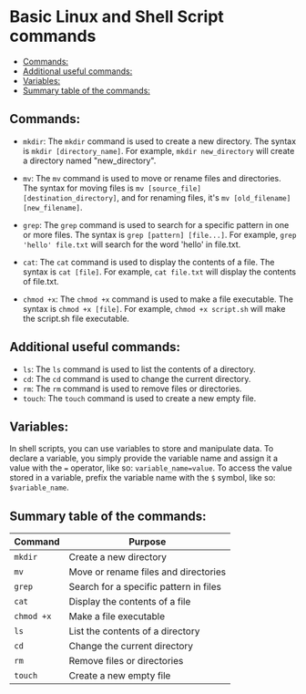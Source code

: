 # Basic Linux and Shell Script commands


- [Commands:](#commands)
- [Additional useful commands:](#additional-useful-commands)
- [Variables:](#variables)
- [Summary table of the commands:](#summary-table-of-the-commands)



## Commands:

- `mkdir`: The `mkdir` command is used to create a new directory. The syntax is `mkdir [directory_name]`. For example, `mkdir new_directory` will create a directory named "new_directory".

- `mv`: The `mv` command is used to move or rename files and directories. The syntax for moving files is `mv [source_file] [destination_directory]`, and for renaming files, it's `mv [old_filename] [new_filename]`.

- `grep`: The `grep` command is used to search for a specific pattern in one or more files. The syntax is `grep [pattern] [file...]`. For example, `grep 'hello' file.txt` will search for the word 'hello' in file.txt.

- `cat`: The `cat` command is used to display the contents of a file. The syntax is `cat [file]`. For example, `cat file.txt` will display the contents of file.txt.

- `chmod +x`: The `chmod +x` command is used to make a file executable. The syntax is `chmod +x [file]`. For example, `chmod +x script.sh` will make the script.sh file executable.

## Additional useful commands:

- `ls`: The `ls` command is used to list the contents of a directory.
- `cd`: The `cd` command is used to change the current directory.
- `rm`: The `rm` command is used to remove files or directories.
- `touch`: The `touch` command is used to create a new empty file.

## Variables:

In shell scripts, you can use variables to store and manipulate data. To declare a variable, you simply provide the variable name and assign it a value with the `=` operator, like so: `variable_name=value`. To access the value stored in a variable, prefix the variable name with the `$` symbol, like so: `$variable_name`.

## Summary table of the commands:

| Command | Purpose |
| --- | --- |
| `mkdir` | Create a new directory |
| `mv` | Move or rename files and directories |
| `grep` | Search for a specific pattern in files |
| `cat` | Display the contents of a file |
| `chmod +x` | Make a file executable |
| `ls` | List the contents of a directory |
| `cd` | Change the current directory |
| `rm` | Remove files or directories |
| `touch` | Create a new empty file |

